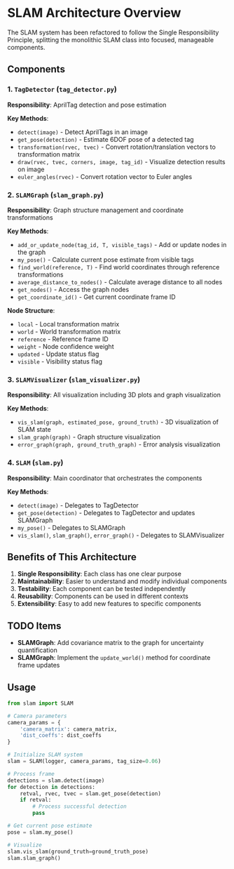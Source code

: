 # SLAM Architecture Overview

The SLAM system has been refactored to follow the Single Responsibility Principle, splitting the monolithic SLAM class into focused, manageable components.

## Components

### 1. `TagDetector` (`tag_detector.py`)
**Responsibility**: AprilTag detection and pose estimation

**Key Methods**:
- `detect(image)` - Detect AprilTags in an image
- `get_pose(detection)` - Estimate 6DOF pose of a detected tag
- `transformation(rvec, tvec)` - Convert rotation/translation vectors to transformation matrix
- `draw(rvec, tvec, corners, image, tag_id)` - Visualize detection results on image
- `euler_angles(rvec)` - Convert rotation vector to Euler angles

### 2. `SLAMGraph` (`slam_graph.py`)
**Responsibility**: Graph structure management and coordinate transformations

**Key Methods**:
- `add_or_update_node(tag_id, T, visible_tags)` - Add or update nodes in the graph
- `my_pose()` - Calculate current pose estimate from visible tags
- `find_world(reference, T)` - Find world coordinates through reference transformations
- `average_distance_to_nodes()` - Calculate average distance to all nodes
- `get_nodes()` - Access the graph nodes
- `get_coordinate_id()` - Get current coordinate frame ID

**Node Structure**:
- `local` - Local transformation matrix
- `world` - World transformation matrix  
- `reference` - Reference frame ID
- `weight` - Node confidence weight
- `updated` - Update status flag
- `visible` - Visibility status flag

### 3. `SLAMVisualizer` (`slam_visualizer.py`)
**Responsibility**: All visualization including 3D plots and graph visualization

**Key Methods**:
- `vis_slam(graph, estimated_pose, ground_truth)` - 3D visualization of SLAM state
- `slam_graph(graph)` - Graph structure visualization
- `error_graph(graph, ground_truth_graph)` - Error analysis visualization

### 4. `SLAM` (`slam.py`)
**Responsibility**: Main coordinator that orchestrates the components

**Key Methods**:
- `detect(image)` - Delegates to TagDetector
- `get_pose(detection)` - Delegates to TagDetector and updates SLAMGraph
- `my_pose()` - Delegates to SLAMGraph
- `vis_slam()`, `slam_graph()`, `error_graph()` - Delegates to SLAMVisualizer

## Benefits of This Architecture

1. **Single Responsibility**: Each class has one clear purpose
2. **Maintainability**: Easier to understand and modify individual components
3. **Testability**: Each component can be tested independently
4. **Reusability**: Components can be used in different contexts
5. **Extensibility**: Easy to add new features to specific components

## TODO Items

- **SLAMGraph**: Add covariance matrix to the graph for uncertainty quantification
- **SLAMGraph**: Implement the `update_world()` method for coordinate frame updates

## Usage

```python
from slam import SLAM

# Camera parameters
camera_params = {
    'camera_matrix': camera_matrix,
    'dist_coeffs': dist_coeffs
}

# Initialize SLAM system
slam = SLAM(logger, camera_params, tag_size=0.06)

# Process frame
detections = slam.detect(image)
for detection in detections:
    retval, rvec, tvec = slam.get_pose(detection)
    if retval:
        # Process successful detection
        pass

# Get current pose estimate
pose = slam.my_pose()

# Visualize
slam.vis_slam(ground_truth=ground_truth_pose)
slam.slam_graph()
``` 